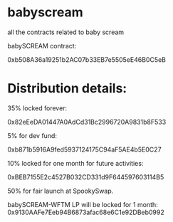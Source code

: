 # babyscream

all the contracts related to baby scream

babySCREAM contract: 

0xb508A36a19251b2AC07b33EB7e5505eE46B0C5eB

# Distribution details:

35% locked forever:

0x82eEeDA01447A0AdCd31Bc2996720A9831b8F533 


5% for dev fund:  

0xb871b5916A9fed5937124175C94aF5AE4b5E0C27


10% locked for one month for future activities: 

0xBEB7155E2c4527B032CD331d9F644597603114B5


50% for fair launch at SpookySwap.

babySCREAM-WFTM LP will be locked for 1 month:  0x9130AAFe7Eeb94B6873afac68e6C1e92DBeb0992
